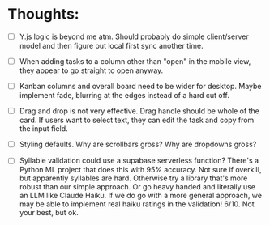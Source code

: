 # Thoughts:

- [ ] Y.js logic is beyond me atm. Should probably do simple client/server model and then figure out local first sync another time.

- [ ] When adding tasks to a column other than "open" in the mobile view, they appear to go straight to open anyway.

- [ ] Kanban columns and overall board need to be wider for desktop. Maybe implement fade, blurring at the edges instead of a hard cut off.

- [ ] Drag and drop is not very effective. Drag handle should be whole of the card. If users want to select text, they can edit the task and copy from the input field.

- [ ] Styling defaults. Why are scrollbars gross? Why are dropdowns gross?

- [ ] Syllable validation could use a supabase serverless function? There's a Python ML project that does this with 95% accuracy. Not sure if overkill, but apparently syllables are hard. Otherwise try a library that's more robust than our simple approach. Or go heavy handed and literally use an LLM like Claude Haiku. If we do go with a more general approach, we may be able to implement real haiku ratings in the validation! 6/10. Not your best, but ok.